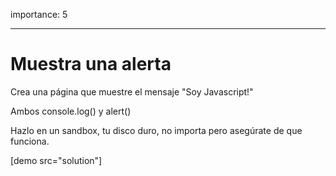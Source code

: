 importance: 5

---

# Muestra una alerta

Crea una página que muestre el mensaje "Soy Javascript!"

Ambos console.log() y alert()

Hazlo en un sandbox, tu disco duro, no importa pero asegúrate de que funciona.

[demo src="solution"]
